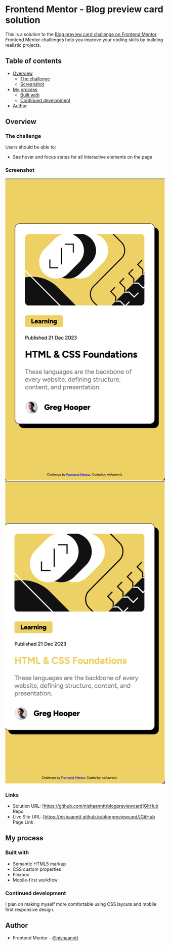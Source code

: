 # Frontend Mentor - Blog preview card solution

This is a solution to the [Blog preview card challenge on Frontend Mentor](https://www.frontendmentor.io/challenges/blog-preview-card-ckPaj01IcS). Frontend Mentor challenges help you improve your coding skills by building realistic projects.

## Table of contents

- [Overview](#overview)
  - [The challenge](#the-challenge)
  - [Screenshot](#screenshot)
- [My process](#my-process)
  - [Built with](#built-with)
  - [Continued development](#continued-development)
- [Author](#author)

## Overview

### The challenge

Users should be able to:

- See hover and focus states for all interactive elements on the page

### Screenshot

![](./screenshot.png)
![](./screenshot-active.png)

### Links

- Solution URL: [https://github.com/nishaanntt/blogpreviewcard]GitHub Repo
- Live Site URL: [https://nishaanntt.github.io/blogpreviewcard/]GitHub Page Link

## My process

### Built with

- Semantic HTML5 markup
- CSS custom properties
- Flexbox
- Mobile-first workflow

### Continued development

I plan on making myself more comfortable using CSS layouts and mobile first responsive design.

## Author

- Frontend Mentor - [@nishaanntt](https://www.frontendmentor.io/profile/nishaanntt)
